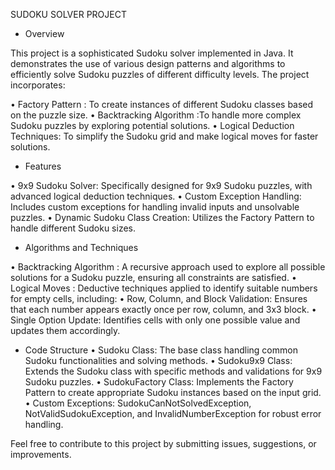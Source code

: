 SUDOKU SOLVER PROJECT

* Overview

This project is a sophisticated Sudoku solver implemented in Java. 
It demonstrates the use of various design patterns and algorithms to efficiently 
solve Sudoku puzzles of different difficulty levels. The project incorporates:

• Factory Pattern : To create instances of different Sudoku classes based on the puzzle size.
• Backtracking Algorithm :To handle more complex Sudoku puzzles by exploring potential solutions.
• Logical Deduction Techniques:  To simplify the Sudoku grid and make logical moves for faster solutions.

* Features

• 9x9 Sudoku Solver: Specifically designed for 9x9 Sudoku puzzles, with advanced logical deduction techniques.
• Custom Exception Handling: Includes custom exceptions for handling invalid inputs and unsolvable puzzles.
• Dynamic Sudoku Class Creation: Utilizes the Factory Pattern to handle different Sudoku sizes.

* Algorithms and Techniques

• Backtracking Algorithm : A recursive approach used to explore all possible solutions for a Sudoku puzzle, ensuring all constraints are satisfied.
• Logical Moves : Deductive techniques applied to identify suitable numbers for empty cells, including:
        • Row, Column, and Block Validation: Ensures that each number appears exactly once per row, column, and 3x3 block.
        • Single Option Update: Identifies cells with only one possible value and updates them accordingly.

* Code Structure
•  Sudoku Class: The base class handling common Sudoku functionalities and solving methods.
•  Sudoku9x9 Class: Extends the Sudoku class with specific methods and validations for 9x9 Sudoku puzzles.
•  SudokuFactory Class: Implements the Factory Pattern to create appropriate Sudoku instances based on the input grid.
•  Custom Exceptions: SudokuCanNotSolvedException, NotValidSudokuException, and InvalidNumberException for robust error handling.


Feel free to contribute to this project by submitting issues, suggestions, or improvements.